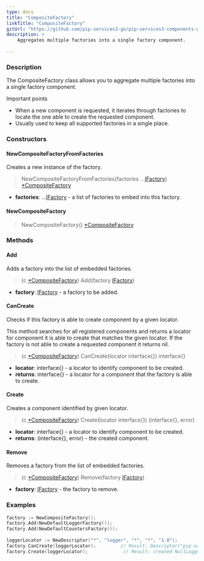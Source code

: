 ```yaml
---
type: docs
title: "CompositeFactory"
linkTitle: "CompositeFactory"
gitUrl: "https://github.com/pip-services3-go/pip-services3-components-go"
description: >
    Aggregates multiple factories into a single factory component.
   
---
```


### Description

The CompositeFactory class allows you to aggregate multiple factories into a single factory component.

Important points

- When a new component is requested, it iterates through factories to locate the one able to create the requested component.
- Usually used to keep all supported factories in a single place.

### Constructors

#### NewCompositeFactoryFromFactories
Creates a new instance of the factory.

> NewCompositeFactoryFromFactories(factories ...[IFactory](../ifactory)) [*CompositeFactory]()

- **factories**: ...[IFactory](../ifactory) - a list of factories to embed into this factory.

#### NewCompositeFactory

> NewCompositeFactory() [*CompositeFactory]()


### Methods

#### Add
Adds a factory into the list of embedded factories.

> (c [*CompositeFactory]()) Add(factory [IFactory](../ifactory))

- **factory**: [IFactory](../ifactory) - a factory to be added.


#### CanCreate
Checks if this factory is able to create component by a given locator.

This method searches for all registered components and returns
a locator for component it is able to create that matches the given locator.
If the factory is not able to create a requested component it returns nil.

> (c [*CompositeFactory]()) CanCreate(locator interface{}) interface{}

- **locator**: interface{} - a locator to identify component to be created.
- **returns**: interface{} - a locator for a component that the factory is able to create.


#### Create
Creates a component identified by given locator.

> (c [*CompositeFactory]()) Create(locator interface{}) (interface{}, error)

- **locator**: interface{} - a locator to identify component to be created.
- **returns**: (interface{}, error) - the created component.


#### Remove
Removes a factory from the list of embedded factories.

> (c [*CompositeFactory]()) Remove(factory [IFactory](../ifactory))

- **factory**: [IFactory](../ifactory) - the factory to remove.

### Examples

```go
factory := NewCompositeFactory();
factory.Add(NewDefaultLoggerFactory());
factory.Add(NewDefaultCountersFactory());
  
loggerLocator := NewDescriptor("*", "logger", "*", "*", "1.0");
factory.CanCreate(loggerLocator);         // Result: Descriptor("pip-service", "logger", "null", "default", "1.0")
factory.Create(loggerLocator);             // Result: created NullLogger
```
